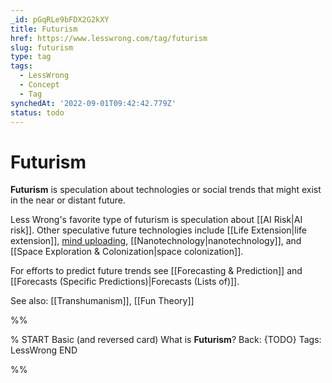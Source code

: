 ```yaml
---
_id: pGqRLe9bFDX2G2kXY
title: Futurism
href: https://www.lesswrong.com/tag/futurism
slug: futurism
type: tag
tags:
  - LessWrong
  - Concept
  - Tag
synchedAt: '2022-09-01T09:42:42.779Z'
status: todo
---
```


# Futurism

**Futurism** is speculation about technologies or social trends that might exist in the near or distant future.

Less Wrong's favorite type of futurism is speculation about [[AI Risk|AI risk]]. Other speculative future technologies include [[Life Extension|life extension]], [mind uploading](http://lesswrong.com/tag/mind-uploading), [[Nanotechnology|nanotechnology]], and [[Space Exploration & Colonization|space colonization]].

For efforts to predict future trends see [[Forecasting & Prediction]] and [[Forecasts (Specific Predictions)|Forecasts (Lists of)]].

See also: [[Transhumanism]], [[Fun Theory]]


%%

% START
Basic (and reversed card)
What is **Futurism**?
Back: {TODO}
Tags: LessWrong
END
<!--ID: 1663156954066-->


%%
	
